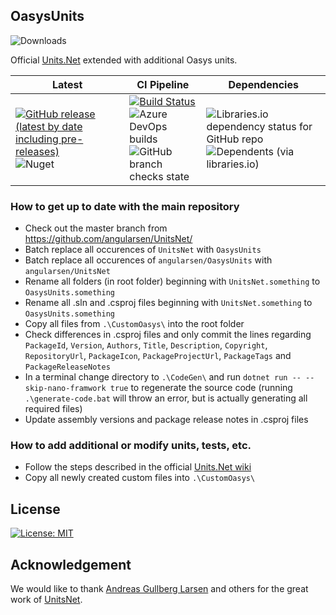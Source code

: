 ## OasysUnits

![Downloads](https://img.shields.io/nuget/dt/oasysunits?style=flat-square&logo=data:image/png;base64,iVBORw0KGgoAAAANSUhEUgAAABgAAAAYCAYAAADgdz34AAAACXBIWXMAAAsTAAALEwEAmpwYAAAAAXNSR0IArs4c6QAAAARnQU1BAACxjwv8YQUAAAB3SURBVHgB7ZRBDoAgDASr8SH8/1PwE6yHJogEd5UeNMyNpN2hhFTEmQUtzMqpUUH6VnFmCqbASaBfPuaKRk1NhAXu6G1Ca4oOR21gHIyEDyckz8MByfvwjoQLty5Qcht+yUMEDGXe91fFVh5GPpNhEyQZT5JfsAN5UByV3bhHmAAAAABJRU5ErkJggg==) 

Official [Units.Net](https://github.com/angularsen/UnitsNet/blob/master/README.md) extended with additional Oasys units. 

| Latest | CI Pipeline | Dependencies |
| ------ | ----------- | ------------ |
| [![GitHub release (latest by date including pre-releases)](https://img.shields.io/github/v/release/arup-group/oasysunits?include_prereleases&logo=github&style=flat-square)](https://github.com/arup-group/GSA-Grasshopper/releases) <br /> ![Nuget](https://img.shields.io/nuget/vpre/oasysunits?logo=nuget&style=flat-square) | [![Build Status](https://dev.azure.com/oasys-software/OASYS%20libraries/_apis/build/status/arup-group.OasysUnits?branchName=main?style=flat-square)](https://dev.azure.com/oasys-software/OASYS%20libraries/_build/latest?definitionId=146&branchName=main) <br /> ![Azure DevOps builds](https://img.shields.io/azure-devops/build/oasys-software/89fd051d-5c77-48bf-9b0e-05bca3e3e596/146?logo=azurepipelines&style=flat-square) <br /> ![GitHub branch checks state](https://img.shields.io/github/checks-status/arup-group/oasysunits/main?logo=github&style=flat-square) | ![Libraries.io dependency status for GitHub repo](https://img.shields.io/librariesio/github/arup-group/gsa-grasshopper?logo=nuget&style=flat-square) <br /> ![Dependents (via libraries.io)](https://img.shields.io/librariesio/dependents/nuget/oasysunits?logo=librariesdotio&logoColor=white)  |

### How to get up to date with the main repository

* Check out the master branch from https://github.com/angularsen/UnitsNet/
* Batch replace all occurences of `UnitsNet` with `OasysUnits`
* Batch replace all occurences of `angularsen/OasysUnits` with `angularsen/UnitsNet`
* Rename all folders (in root folder) beginning with `UnitsNet.something` to `OasysUnits.something`
* Rename all .sln and .csproj files beginning with `UnitsNet.something` to `OasysUnits.something`
* Copy all files from `.\CustomOasys\` into the root folder
* Check differences in .csproj files and only commit the lines regarding `PackageId`, `Version`, `Authors`, `Title`, `Description`, `Copyright`, `RepositoryUrl`, `PackageIcon`, `PackageProjectUrl`, `PackageTags` and `PackageReleaseNotes`
* In a terminal change directory to `.\CodeGen\` and run `dotnet run -- --skip-nano-framwork true` to regenerate the source code (running `.\generate-code.bat` will throw an error, but is actually generating all required files)
* Update assembly versions and package release notes in .csproj files

### How to add additional or modify units, tests, etc.

* Follow the steps described in the official [Units.Net wiki](https://github.com/angularsen/UnitsNet/wiki/Adding-a-New-Unit#quick-summary-of-steps)
* Copy all newly created custom files into `.\CustomOasys\`

## License
[![License: MIT](https://img.shields.io/badge/License-MIT-yellow.svg?&style=flat-square&logo=data:image/png;base64,iVBORw0KGgoAAAANSUhEUgAAABgAAAAYCAYAAADgdz34AAAACXBIWXMAAAsTAAALEwEAmpwYAAAAAXNSR0IArs4c6QAAAARnQU1BAACxjwv8YQUAAADLSURBVHgB7ZPRDcIwDESvnYAROgIbkA1ghG7CKDACTNBs0m5QNgiO5I/IuLGLhJCgT7JUWXe5OHKBvyIxazytckhIC8gghQDHLYf0PoN1eFe7jZzE45NPdC6+T/Bj+yh5J8adc09oXiawfG0lOYt62FR9ZcBRMQfY+Hw8mmQWGu2Jqr6mNEOhIaRG6y35yieKiu4Gm+jy8S5feeRcF+cWmT43WoBFiw+zBXw/oNGavGY91YFqz+1OyB5UE9edKtK/NcEDBYxpPSN+kidmAJvClBsULQAAAABJRU5ErkJggg==)](/LICENSE)

## Acknowledgement
We would like to thank [Andreas Gullberg Larsen](https://github.com/angularsen/) and others for the great work of [UnitsNet](https://github.com/angularsen/UnitsNet/).
